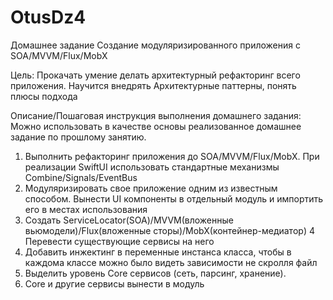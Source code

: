 # OtusDz4
Домашнее задание
Создание модуляризированного приложения с SOA/MVVM/Flux/MobX

Цель:
Прокачать умение делать архитектурный рефакторинг всего приложения.
Научится внедрять Архитектурные паттерны, понять плюсы подхода

Описание/Пошаговая инструкция выполнения домашнего задания:
Можно использовать в качестве основы реализованное домашнее задание по прошлому занятию.

1.  Выполнить рефакторинг приложения до SOA/MVVM/Flux/MobX. При реализации SwiftUI использовать стандартные механизмы Combine/Signals/EventBus
2.  Модуляризировать свое приложение одним из известным способом. Вынести UI компоненты в отдельный модуль и импортить его в местах использования
3.  Создать ServiceLocator(SOA)/MVVM(вложенные вьюмодели)/Flux(вложенные сторы)/MobX(контейнер-медиатор) 4 Перевести существующие сервисы на него
4.  Добавить инжектинг в переменные инстанса класса, чтобы в каждома классе можно было видеть зависимости не скролля файл
5.  Выделить уровень Core сервисов (сеть, парсинг, хранение).
6.  Core и другие сервисы вынести в модуль
